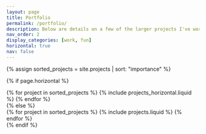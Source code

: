 ```yaml
---
layout: page
title: Portfolio
permalink: /portfolio/
description: Below are details on a few of the larger projects I've worked on.
nav_order: 2
display_categories: [work, fun]
horizontal: true
nav: false
---
```


<div class="projects">
{% assign sorted_projects = site.projects | sort: "importance" %}

{% if page.horizontal %}
  <div class="container">
    <div class="row row-cols-1 row-cols-md-12">
    {% for project in sorted_projects %}
      {% include projects_horizontal.liquid %}
    {% endfor %}
    </div>
  </div>
  {% else %}
  <div class="row row-cols-1 row-cols-md-3">
    {% for project in sorted_projects %}
      {% include projects.liquid %}
    {% endfor %}
  </div>
  {% endif %}
</div>